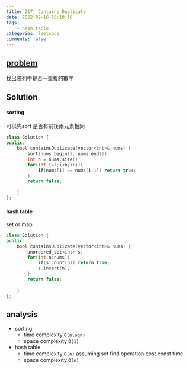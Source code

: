```yaml
---
title: 217. Contains Duplicate
date: 2022-02-16 16:10:16
tags:  
    - hash table
categories: leetcode
comments: false
---
```




## [problem](https://leetcode.com/problems/contains-duplicate/)
找出陣列中是否一重複的數字

## Solution

#### sorting
可以先sort 是否有前後兩元素相同

```c++
class Solution {
public:
    bool containsDuplicate(vector<int>& nums) {
        sort(nums.begin(), nums.end());
        int n = nums.size();
        for(int i=1;i<n;++i){
            if(nums[i] == nums[i-1]) return true;
        }
        return false;
        
    }
};
```
#### hash table
set or map

```c++
class Solution {
public:
    bool containsDuplicate(vector<int>& nums) {
        unordered_set<int> s;
        for(int n:nums){
            if(s.count(n)) return true;
            s.insert(n);
        }
        return false;
        
    }
};
```
## analysis
- sorting
    - time complexity `O(nlogn)`
    - space complexity `O(1)`
- hash table
    - time complexity `O(n)` assuming set find operation cost const time
    - space complexity `O(n)`


